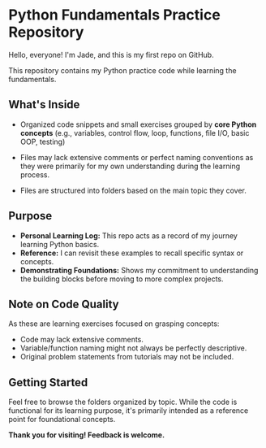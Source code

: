 # Python Fundamentals Practice Repository
Hello, everyone! I'm Jade, and this is my first repo on GitHub. 

This repository contains my Python practice code while learning the fundamentals.

## What's Inside
* Organized code snippets and small exercises grouped by **core Python concepts** (e.g., variables, control flow, loop, functions, file I/O, basic OOP, testing)

* Files may lack extensive comments or perfect naming conventions as they were primarily for my own understanding during the learning process.

* Files are structured into folders based on the main topic they cover.

## Purpose

*   **Personal Learning Log:** This repo acts as a record of my journey learning Python basics.
*   **Reference:** I can revisit these examples to recall specific syntax or concepts.
*   **Demonstrating Foundations:** Shows my commitment to understanding the building blocks before moving to more complex projects.

## Note on Code Quality

As these are learning exercises focused on grasping concepts:
*   Code may lack extensive comments.
*   Variable/function naming might not always be perfectly descriptive.
*   Original problem statements from tutorials may not be included.

## Getting Started

Feel free to browse the folders organized by topic. While the code is functional for its learning purpose, it's primarily intended as a reference point for foundational concepts.

**Thank you for visiting! Feedback is welcome.**
